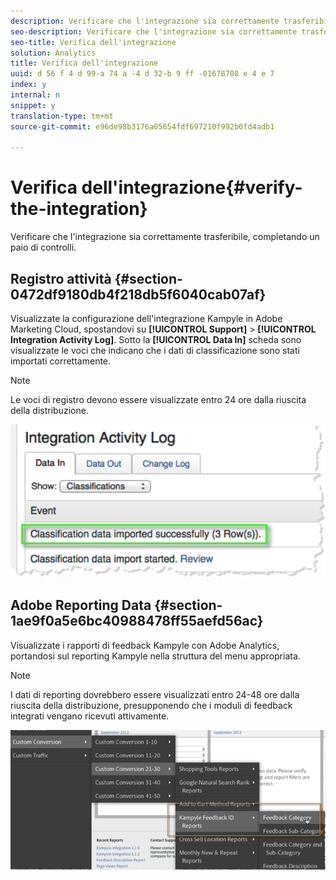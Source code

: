 ```yaml
---
description: Verificare che l'integrazione sia correttamente trasferibile, completando un paio di controlli.
seo-description: Verificare che l'integrazione sia correttamente trasferibile, completando un paio di controlli.
seo-title: Verifica dell'integrazione
solution: Analytics
title: Verifica dell'integrazione
uuid: d 56 f 4 d 99-a 74 a -4 d 32-b 9 ff -01678708 e 4 e 7
index: y
internal: n
snippet: y
translation-type: tm+mt
source-git-commit: e96de98b3176a05654fdf697210f992b0fd4adb1

---
```



# Verifica dell'integrazione{#verify-the-integration}

Verificare che l'integrazione sia correttamente trasferibile, completando un paio di controlli.

## Registro attività {#section-0472df9180db4f218db5f6040cab07af}

Visualizzate la configurazione dell'integrazione Kampyle in Adobe Marketing Cloud, spostandovi su **[!UICONTROL Support]** &gt; **[!UICONTROL Integration Activity Log]**. Sotto la **[!UICONTROL Data In]** scheda sono visualizzate le voci che indicano che i dati di classificazione sono stati importati correttamente.

>[!NOTE]
>
>Le voci di registro devono essere visualizzate entro 24 ore dalla riuscita della distribuzione.

![](assets/integration_activity_log.png)

## Adobe Reporting Data {#section-1ae9f0a5e6bc40988478ff55aefd56ac}

Visualizzate i rapporti di feedback Kampyle con Adobe Analytics, portandosi sul reporting Kampyle nella struttura del menu appropriata.

>[!NOTE]
>
>I dati di reporting dovrebbero essere visualizzati entro 24-48 ore dalla riuscita della distribuzione, presupponendo che i moduli di feedback integrati vengano ricevuti attivamente.

![](assets/adobe_reporting_data.png)

